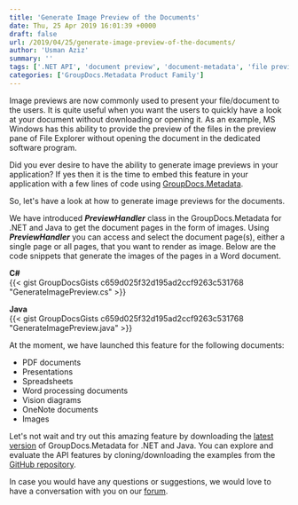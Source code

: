 ```yaml
---
title: 'Generate Image Preview of the Documents'
date: Thu, 25 Apr 2019 16:01:39 +0000
draft: false
url: /2019/04/25/generate-image-preview-of-the-documents/
author: 'Usman Aziz'
summary: ''
tags: ['.NET API', 'document preview', 'document-metadata', 'file preview', 'Image preview', 'Java API', 'render document preview', 'GroupDocs.Metadata']
categories: ['GroupDocs.Metadata Product Family']
---
```


Image previews are now commonly used to present your file/document to the users. It is quite useful when you want the users to quickly have a look at your document without downloading or opening it. As an example, MS Windows has this ability to provide the preview of the files in the preview pane of File Explorer without opening the document in the dedicated software program.

Did you ever desire to have the ability to generate image previews in your application? If yes then it is the time to embed this feature in your application with a few lines of code using [GroupDocs.Metadata](https://products.groupdocs.com/metadata).

So, let's have a look at how to generate image previews for the documents.

We have introduced **_PreviewHandler_** class in the GroupDocs.Metadata for .NET and Java to get the document pages in the form of images. Using **_PreviewHandler_** you can access and select the document page(s), either a single page or all pages, that you want to render as image. Below are the code snippets that generate the images of the pages in a Word document.

**C#**  
{{< gist GroupDocsGists c659d025f32d195ad2ccf9263c531768 "GenerateImagePreview.cs" >}}

**Java**  
{{< gist GroupDocsGists c659d025f32d195ad2ccf9263c531768 "GenerateImagePreview.java" >}}

At the moment, we have launched this feature for the following documents:  

*   PDF documents
*   Presentations
*   Spreadsheets
*   Word processing documents
*   Vision diagrams
*   OneNote documents
*   Images

Let's not wait and try out this amazing feature by downloading the [latest version](https://downloads.groupdocs.com/metadata) of GroupDocs.Metadata for .NET and Java. You can explore and evaluate the API features by cloning/downloading the examples from the [GitHub repository](https://github.com/groupdocs-metadata).

In case you would have any questions or suggestions, we would love to have a conversation with you on our [forum](https://forum.groupdocs.com/).





